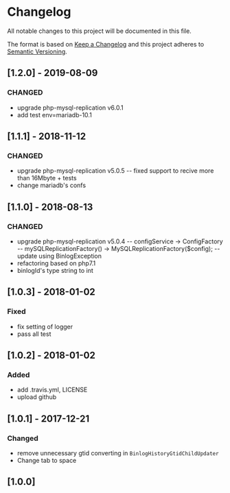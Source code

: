 # Changelog
All notable changes to this project will be documented in this file.

The format is based on [Keep a Changelog](http://keepachangelog.com/en/1.0.0/)
and this project adheres to [Semantic Versioning](http://semver.org/spec/v2.0.0.html).

## [1.2.0] - 2019-08-09
### CHANGED
- upgrade php-mysql-replication v6.0.1
- add test env=mariadb-10.1

## [1.1.1] - 2018-11-12
### CHANGED
- upgrade php-mysql-replication v5.0.5
-- fixed support to recive more than 16Mbyte + tests
- change mariadb's confs

## [1.1.0] - 2018-08-13

### CHANGED
- upgrade php-mysql-replication v5.0.4
-- configService -> ConfigFactory
-- mySQLReplicationFactory() -> MySQLReplicationFactory($config);
-- update using BinlogException
- refactoring based on php7.1
- binlogId's type string to int

## [1.0.3] - 2018-01-02

### Fixed
- fix setting of logger
- pass all test

## [1.0.2] - 2018-01-02

### Added
- add .travis.yml, LICENSE
- upload github

## [1.0.1] - 2017-12-21

### Changed
- remove unnecessary gtid converting in `BinlogHistoryGtidChildUpdater`
- Change tab to space

## [1.0.0]
